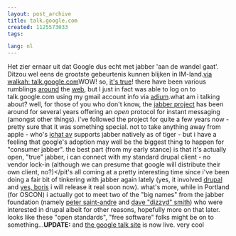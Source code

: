 ```yaml
---
layout: post_archive
title: talk.google.com
created: 1125573033
tags:

lang: nl
---
```

Het zier ernaar uit dat Google dus echt met jabber 'aan de wandel gaat'. Ditzou wel eens de grootste gebeurtenis kunnen blijken in IM-land.[via walkah: talk.google.com](http://walkah.net/blog/walkah/talk-google-com)WOW! so, [it's true](http://thousandrobots.com/blog/archives/2005/08/using_googles_n.php)! there have been various rumblings [around](http://gigaom.com/2005/08/22/here-comes-google-voice/) the [web](http://slashdot.org/article.pl?sid=05/08/23/1313229&tid=217), but I just in fact was able to log on to talk.google.com using my gmail account info via [adium](http://www.adiumx.com "Adiumx - OSX IM client").what am i talking about? well, for those of you who don't know, the [jabber project](http://www.jabber.org/) has been around for several years offering an *open* protocol for instant messaging (amongst other things). i've followed the project for quite a few years now - pretty sure that it was something special. not to take anything away from apple - who's [ichat av](http://www.apple.com/macosx/features/ichat/) supports jabber natively as of tiger - but i have a feeling that google's adoption may well be the biggest thing to happen for "consumer jabber". the best part (from my early stance) is that it's actually open, "true" jabber, i can connect with my standard drupal client - no vendor lock-in (although we can presume that google will distribute their own client, no?)</pit's all coming at a pretty interesting time since i've been doing a fair bit of tinkering with jabber again lately (yes, it involved [drupal](http://drupal.org "drupal content management platform") and [yes, boris](http://www.bmannconsulting.com/node/1538) i will release it real soon now). what's more, while in Portland (for OSCON) i actually got to meet two of the "big names" from the jabber foundation (namely [peter saint-andre](http://www.saint-andre.com/blog/) and [dave "dizzyd" smith](http://dizzyd.com/blog/)) who were interested in drupal albeit for other reasons, hopefully more on that later.
looks like these "open standards", "free software" folks might be on to something...**UPDATE:** and [the google talk site](http://www.google.com/talk/) is now live. very cool

